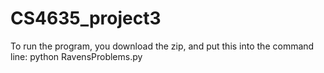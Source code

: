 # CS4635_project3

To run the program, you download the zip, and put this into the command line:
python RavensProblems.py
